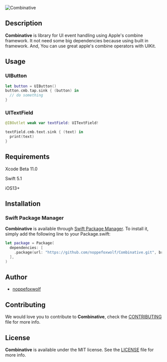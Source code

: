 ![Combinative](https://github.com/noppefoxwolf/Combinative/blob/master/Resource/Logo.png)

## Description

**Combinative** is library for UI event handling using Apple's combine framework.
It not need some big dependencies because using built in framework.
And, You can use great apple's combine operators with UIKit.

## Usage

### UIButton

```swift
let button = UIButton()
button.cmb.tap.sink { (button) in
  // do something
}
```

### UITextField

```swift
@IBOutlet weak var textField: UITextField!

textField.cmb.text.sink { (text) in
  print(text)
}
```

## Requirements

Xcode Beta 11.0

Swift 5.1

iOS13+

## Installation

### Swift Package Manager

**Combinative** is available through [Swift Package Manager](https://github.com/apple/swift-package-manager). To install
it, simply add the following line to your Package.swift:

```swift
let package = Package(
  dependencies: [
    .package(url: "https://github.com/noppefoxwolf/Combinative.git", branch: "master"),
  ],
)
```

## Author

- [noppefoxwolf](http://twitter.com/noppefoxwolf)

## Contributing

We would love you to contribute to **Combinative**, check the [CONTRIBUTING](https://github.com/noppefoxwolf/Combinative/blob/master/CONTRIBUTING.md) file for more info.


## License

**Combinative** is available under the MIT license. See the [LICENSE](https://github.com/noppefoxwolf/Combinative/blob/master/LICENSE.md) file for more info.
